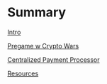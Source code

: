 # Summary

[Intro](./intro.md)

[Pregame w Crypto Wars](./crypto_wars.md)

[Centralized Payment Processor](./ch1/intro.md)

[Resources](./resources.md)
